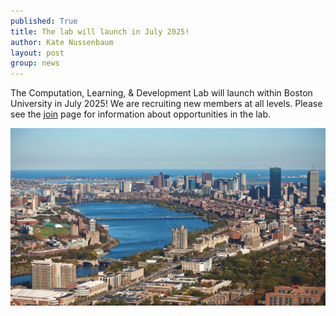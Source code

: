 ```yaml
---
published: True
title: The lab will launch in July 2025!
author: Kate Nussenbaum
layout: post
group: news
---
```

The Computation, Learning, & Development Lab will launch within Boston University in July 2025!
We are recruiting new members at all levels. Please see the [join](/join/) page for information about opportunities in the lab.
 
 <img src="/static/img/news/bu.jpeg" alt="BU campus" class="img-fluid">